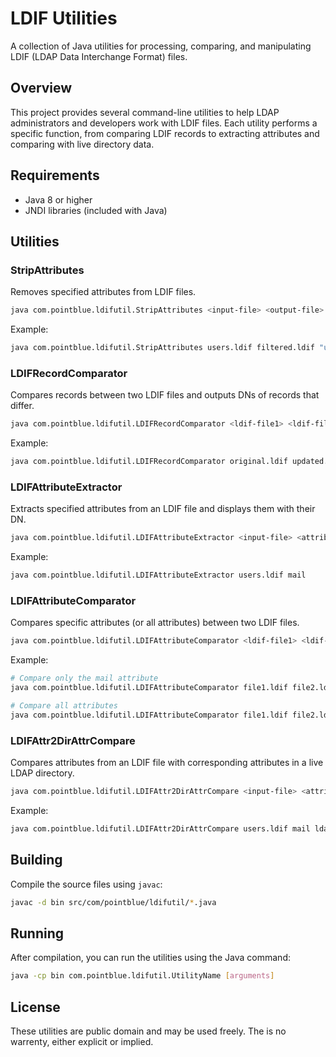 # LDIF Utilities

A collection of Java utilities for processing, comparing, and manipulating LDIF (LDAP Data Interchange Format) files.

## Overview

This project provides several command-line utilities to help LDAP administrators and developers work with LDIF files. Each utility performs a specific function, from comparing LDIF records to extracting attributes and comparing with live directory data.

## Requirements

- Java 8 or higher
- JNDI libraries (included with Java)

## Utilities

### StripAttributes

Removes specified attributes from LDIF files.

```sh
java com.pointblue.ldifutil.StripAttributes <input-file> <output-file> <attributes-to-remove>
```

Example:
```sh
java com.pointblue.ldifutil.StripAttributes users.ldif filtered.ldif "userPassword,telephoneNumber,roomNumber"
```

### LDIFRecordComparator

Compares records between two LDIF files and outputs DNs of records that differ.

```sh
java com.pointblue.ldifutil.LDIFRecordComparator <ldif-file1> <ldif-file2>
```

Example:
```sh
java com.pointblue.ldifutil.LDIFRecordComparator original.ldif updated.ldif
```

### LDIFAttributeExtractor

Extracts specified attributes from an LDIF file and displays them with their DN.

```sh
java com.pointblue.ldifutil.LDIFAttributeExtractor <input-file> <attribute-to-extract>
```

Example:
```sh
java com.pointblue.ldifutil.LDIFAttributeExtractor users.ldif mail
```

### LDIFAttributeComparator

Compares specific attributes (or all attributes) between two LDIF files.

```sh
java com.pointblue.ldifutil.LDIFAttributeComparator <ldif-file1> <ldif-file2> [<attribute-to-compare>]
```

Example:
```sh
# Compare only the mail attribute
java com.pointblue.ldifutil.LDIFAttributeComparator file1.ldif file2.ldif mail

# Compare all attributes
java com.pointblue.ldifutil.LDIFAttributeComparator file1.ldif file2.ldif
```

### LDIFAttr2DirAttrCompare

Compares attributes from an LDIF file with corresponding attributes in a live LDAP directory.

```sh
java com.pointblue.ldifutil.LDIFAttr2DirAttrCompare <input-file> <attribute-to-extract> <ldap-url> <base-dn> <ldap-username> <ldap-password>
```

Example:
```sh
java com.pointblue.ldifutil.LDIFAttr2DirAttrCompare users.ldif mail ldap://ldap.example.com:389 dc=example,dc=com cn=admin,dc=example,dc=com secretpassword
```

## Building

Compile the source files using `javac`:

```sh
javac -d bin src/com/pointblue/ldifutil/*.java
```

## Running

After compilation, you can run the utilities using the Java command:

```sh
java -cp bin com.pointblue.ldifutil.UtilityName [arguments]
```

## License

These utilities are public domain and may be used freely. The is no warrenty, either explicit or implied.
